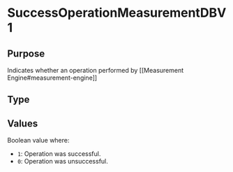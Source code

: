 # SuccessOperationMeasurementDBV1

## Purpose
<!-- --8<-- [start:purpose] -->
Indicates whether an operation performed by [[Measurement Engine#measurement-engine]]

<!-- --8<-- [end:purpose] -->

## Type

<!-- --8<-- [start:type] -->
<div class="type" markdown>



</div>
<!-- --8<-- [end:type] -->

## Values

Boolean value where:
- `1`: Operation was successful.
- `0`: Operation was unsuccessful.

